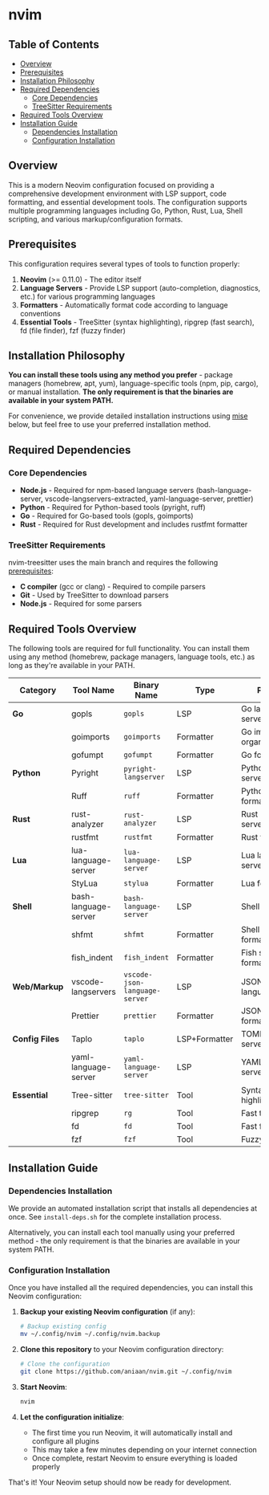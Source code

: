 # nvim

## Table of Contents

- [Overview](#overview)
- [Prerequisites](#prerequisites)
- [Installation Philosophy](#installation-philosophy)
- [Required Dependencies](#required-dependencies)
  - [Core Dependencies](#core-dependencies)
  - [TreeSitter Requirements](#treesitter-requirements)
- [Required Tools Overview](#required-tools-overview)
- [Installation Guide](#installation-guide)
  - [Dependencies Installation](#dependencies-installation)
  - [Configuration Installation](#configuration-installation)

## Overview

This is a modern Neovim configuration focused on providing a comprehensive development environment with LSP support, code formatting, and essential development tools. The configuration supports multiple programming languages including Go, Python, Rust, Lua, Shell scripting, and various markup/configuration formats.

## Prerequisites

This configuration requires several types of tools to function properly:

1. **Neovim** (>= 0.11.0) - The editor itself
2. **Language Servers** - Provide LSP support (auto-completion, diagnostics, etc.) for various programming languages
3. **Formatters** - Automatically format code according to language conventions
4. **Essential Tools** - TreeSitter (syntax highlighting), ripgrep (fast search), fd (file finder), fzf (fuzzy finder)

## Installation Philosophy

**You can install these tools using any method you prefer** - package managers (homebrew, apt, yum), language-specific tools (npm, pip, cargo), or manual installation. **The only requirement is that the binaries are available in your system PATH.**

For convenience, we provide detailed installation instructions using [mise](https://mise.jdx.dev) below, but feel free to use your preferred installation method.

## Required Dependencies

### Core Dependencies

- **Node.js** - Required for npm-based language servers (bash-language-server, vscode-langservers-extracted, yaml-language-server, prettier)
- **Python** - Required for Python-based tools (pyright, ruff)
- **Go** - Required for Go-based tools (gopls, goimports)
- **Rust** - Required for Rust development and includes rustfmt formatter

### TreeSitter Requirements

nvim-treesitter uses the main branch and requires the following [prerequisites](https://github.com/nvim-treesitter/nvim-treesitter/tree/main?tab=readme-ov-file#requirements):

- **C compiler** (gcc or clang) - Required to compile parsers
- **Git** - Used by TreeSitter to download parsers
- **Node.js** - Required for some parsers



## Required Tools Overview

The following tools are required for full functionality. You can install them using any method (homebrew, package managers, language tools, etc.) as long as they're available in your PATH.

| Category         | Tool Name            | Binary Name                   | Type          | Purpose                    | Official Documentation                                                                  |
| ---------------- | -------------------- | ----------------------------- | ------------- | -------------------------- | --------------------------------------------------------------------------------------- |
| **Go**           | gopls                | `gopls`                       | LSP           | Go language server         | [gopls](https://pkg.go.dev/golang.org/x/tools/gopls)                                    |
|                  | goimports            | `goimports`                   | Formatter     | Go import organizer        | [goimports](https://pkg.go.dev/golang.org/x/tools/cmd/goimports)                        |
|                  | gofumpt              | `gofumpt`                     | Formatter     | Go formatter               | [gofumpt](https://github.com/mvdan/gofumpt)                                             |
| **Python**       | Pyright              | `pyright-langserver`          | LSP           | Python language server     | [Pyright](https://github.com/microsoft/pyright)                                         |
|                  | Ruff                 | `ruff`                        | Formatter     | Python formatter/linter    | [Ruff](https://github.com/astral-sh/ruff)                                               |
| **Rust**         | rust-analyzer        | `rust-analyzer`               | LSP           | Rust language server       | [rust-analyzer](https://rust-analyzer.github.io/)                                       |
|                  | rustfmt              | `rustfmt`                     | Formatter     | Rust formatter             | [rustfmt](https://github.com/rust-lang/rustfmt)                                         |
| **Lua**          | lua-language-server  | `lua-language-server`         | LSP           | Lua language server        | [lua-language-server](https://github.com/LuaLS/lua-language-server)                     |
|                  | StyLua               | `stylua`                      | Formatter     | Lua formatter              | [StyLua](https://github.com/JohnnyMorganz/StyLua)                                       |
| **Shell**        | bash-language-server | `bash-language-server`        | LSP           | Shell script LSP           | [bash-language-server](https://github.com/bash-lsp/bash-language-server)                |
|                  | shfmt                | `shfmt`                       | Formatter     | Shell script formatter     | [shfmt](https://github.com/mvdan/sh)                                                    |
|                  | fish_indent          | `fish_indent`                 | Formatter     | Fish shell formatter       | [fish](https://fishshell.com/)                                                          |
| **Web/Markup**   | vscode-langservers   | `vscode-json-language-server` | LSP           | JSON/JSONC language server | [vscode-langservers-extracted](https://github.com/hrsh7th/vscode-langservers-extracted) |
|                  | Prettier             | `prettier`                    | Formatter     | JSON/Markdown formatter    | [Prettier](https://prettier.io/)                                                        |
| **Config Files** | Taplo                | `taplo`                       | LSP+Formatter | TOML language server       | [Taplo](https://taplo.tamasfe.dev/)                                                     |
|                  | yaml-language-server | `yaml-language-server`        | LSP           | YAML language server       | [yaml-language-server](https://github.com/redhat-developer/yaml-language-server)        |
| **Essential**    | Tree-sitter          | `tree-sitter`                 | Tool          | Syntax highlighting        | [Tree-sitter](https://tree-sitter.github.io/tree-sitter/)                               |
|                  | ripgrep              | `rg`                          | Tool          | Fast text search           | [ripgrep](https://github.com/BurntSushi/ripgrep)                                        |
|                  | fd                   | `fd`                          | Tool          | Fast file finder           | [fd](https://github.com/sharkdp/fd)                                                     |
|                  | fzf                  | `fzf`                         | Tool          | Fuzzy finder               | [fzf](https://github.com/junegunn/fzf)                                                  |

## Installation Guide

### Dependencies Installation

We provide an automated installation script that installs all dependencies at once. See `install-deps.sh` for the complete installation process.

Alternatively, you can install each tool manually using your preferred method - the only requirement is that the binaries are available in your system PATH.

### Configuration Installation

Once you have installed all the required dependencies, you can install this Neovim configuration:

1. **Backup your existing Neovim configuration** (if any):

   ```bash
   # Backup existing config
   mv ~/.config/nvim ~/.config/nvim.backup
   ```

2. **Clone this repository** to your Neovim configuration directory:

   ```bash
   # Clone the configuration
   git clone https://github.com/aniaan/nvim.git ~/.config/nvim
   ```

3. **Start Neovim**:

   ```bash
   nvim
   ```

4. **Let the configuration initialize**:
   - The first time you run Neovim, it will automatically install and configure all plugins
   - This may take a few minutes depending on your internet connection
   - Once complete, restart Neovim to ensure everything is loaded properly

That's it! Your Neovim setup should now be ready for development.
